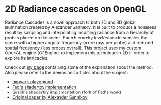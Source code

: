 # 2D Radiance cascades on OpenGL

<p>
Radiance Cascades is a novel approach to both 2D and 3D global illumination created by Alexander Sannikov. It is built to produce a noiseless result by sampling and interpolating incoming radiance from a hierarchy of probes placed on the scene. Each hierarchy level/cascade samples the scene with a higher angular frequency (more rays per probe) and reduced spatial frequency (less probes overall). This project uses my custom OpenGL engine (OPEngine) to implement this technique in 2D in order to explore its intricacies.</p>

<p>
Check out <a href="https://otaviopeixoto1.github.io/portfolio/2DRadianceCascades/">my page</a> containing some of the explanation about the method. Also please refer to the demos and articles about the subject:</p>

 <ul>
  <li><a href="https://otaviopeixoto1.github.io/portfolio/2DRadianceCascades/">tmpvar’s playground</a></li>
  <li><a href="https://www.shadertoy.com/view/mtlBzX">Fad's shadertoy implementation</a></li>
  <li><a href="https://www.shadertoy.com/view/mlSfRD">Suslik's shadertoy implementation (fork of Fad's work)</a></li>
  <li><a href="https://drive.google.com/file/d/1L6v1_7HY2X-LV3Ofb6oyTIxgEaP4LOI6/view">Original paper by Alexander Sannikov</a></li>
</ul> 

